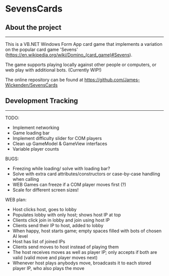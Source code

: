 # SevensCards

## About the project

---
This is a VB.NET Windows Form App card game that implements a variation on the popular card game 'Sevens' (<https://en.wikipedia.org/wiki/Domino_(card_game)#Sevens>).

The game supports playing locally against other people or computers, or web play with additional bots. (Currently WIP!)

The online repository can be found at <https://github.com/James-Wickenden/SevensCards>

## Development Tracking

---

TODO:

- Implement networking
- Game loading bar
- Implement difficulty slider for COM players
- Clean up GameModel & GameView interfaces
- Variable player counts

BUGS:

- Freezing while loading/ solve with loading bar?
- Solve with extra card attributes/constructors or case-by-case handling when calling
- WEB Games can freeze if a COM player moves first (?)
- Scale for different screen sizes!

WEB plan:

- Host clicks host, goes to lobby
- Populates lobby with only host; shows host IP at top
- Clients click join in lobby and join using host IP
- Clients send their IP to host, added to lobby
- When happy, host starts game; empty spaces filled with bots of chosen AI level
- Host has list of joined IPs
- Clients send moves to host instead of playing them
- The host receives moves as well as player IP; only accepts if both are valid (valid move and player moves next)
- Whenever host plays anybodys move, broadcasts it to each stored player IP, who also plays the move